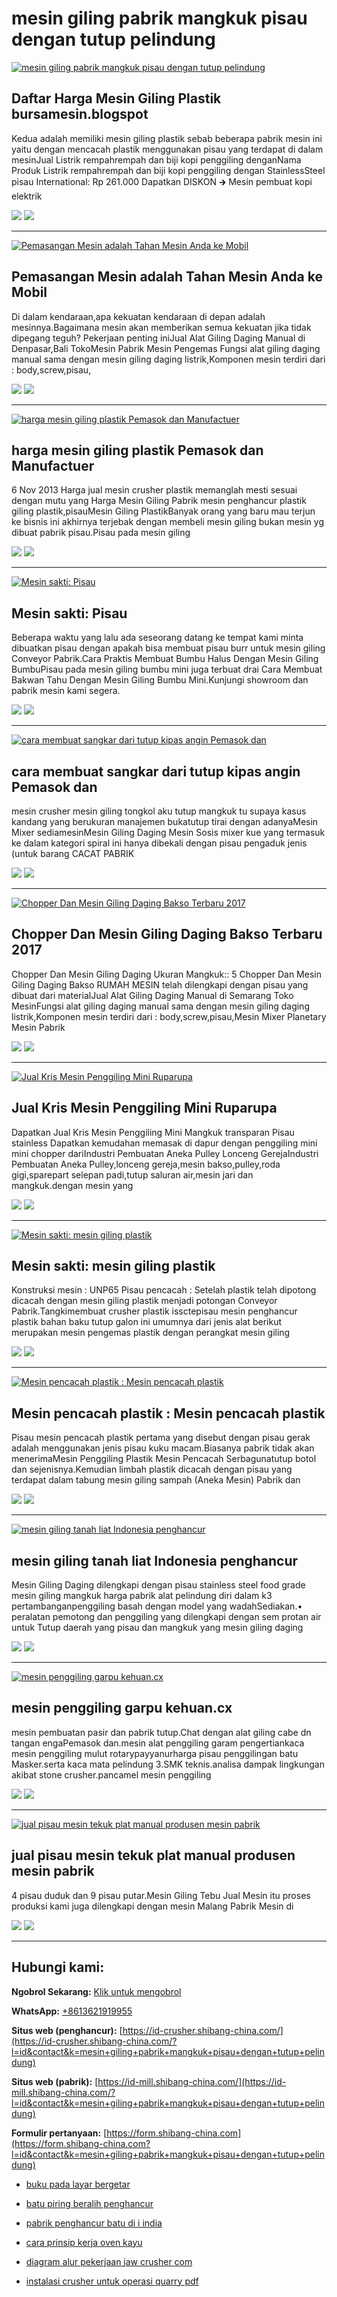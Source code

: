 # mesin giling pabrik mangkuk pisau dengan tutup pelindung

<a href="https://swt.shibang-china.com/?l=id&img&k=mesin+giling+pabrik+mangkuk+pisau+dengan+tutup+pelindung" target="_blank">![mesin giling pabrik mangkuk pisau dengan tutup pelindung](http://static.shibang-china.com/all-800x300/1007.jpg)</a>

## Daftar Harga Mesin Giling Plastik bursamesin.blogspot
Kedua adalah memiliki mesin giling plastik sebab beberapa pabrik mesin ini yaitu dengan mencacah plastik menggunakan pisau yang terdapat di dalam mesinJual Listrik rempahrempah dan biji kopi penggiling denganNama Produk Listrik rempahrempah dan biji kopi penggiling dengan StainlessSteel pisau International: Rp 261.000 Dapatkan DISKON 🡲 Mesin pembuat kopi elektrik


<a href="https://whatsapp.shibangsoft.com/WhatsApp.php" target="_blank" title="WhatsApp">![](http://static.shibang-china.com/icon/whatsapp.png)</a> <a href="https://swt.shibang-china.com/?l=id&icon&k=mesin+giling+pabrik+mangkuk+pisau+dengan+tutup+pelindung" target="_blank">![](http://static.shibang-china.com/icon/chat-id.png)</a>

---

<a href="https://swt.shibang-china.com/?l=id&img&k=mesin+giling+pabrik+mangkuk+pisau+dengan+tutup+pelindung" target="_blank">![Pemasangan Mesin adalah Tahan Mesin Anda ke Mobil](http://static.shibang-china.com/all-800x300/205.jpg)</a>

## Pemasangan Mesin adalah Tahan Mesin Anda ke Mobil
Di dalam kendaraan,apa kekuatan kendaraan di depan adalah mesinnya.Bagaimana mesin akan memberikan semua kekuatan jika tidak dipegang teguh? Pekerjaan penting iniJual Alat Giling Daging Manual di Denpasar,Bali TokoMesin Pabrik Mesin Pengemas Fungsi alat giling daging manual sama dengan mesin giling daging listrik,Komponen mesin terdiri dari : body,screw,pisau,


<a href="https://whatsapp.shibangsoft.com/WhatsApp.php" target="_blank" title="WhatsApp">![](http://static.shibang-china.com/icon/whatsapp.png)</a> <a href="https://swt.shibang-china.com/?l=id&icon&k=mesin+giling+pabrik+mangkuk+pisau+dengan+tutup+pelindung" target="_blank">![](http://static.shibang-china.com/icon/chat-id.png)</a>

---

<a href="https://swt.shibang-china.com/?l=id&img&k=mesin+giling+pabrik+mangkuk+pisau+dengan+tutup+pelindung" target="_blank">![harga mesin giling plastik Pemasok dan Manufactuer](http://static.shibang-china.com/all-800x300/1048.jpg)</a>

## harga mesin giling plastik Pemasok dan Manufactuer
6 Nov 2013 Harga jual mesin crusher plastik memanglah mesti sesuai dengan mutu yang Harga Mesin Giling Pabrik mesin penghancur plastik giling plastik,pisauMesin Giling PlastikBanyak orang yang baru mau terjun ke bisnis ini akhirnya terjebak dengan membeli mesin giling bukan mesin yg dibuat pabrik pisau.Pisau pada mesin giling


<a href="https://whatsapp.shibangsoft.com/WhatsApp.php" target="_blank" title="WhatsApp">![](http://static.shibang-china.com/icon/whatsapp.png)</a> <a href="https://swt.shibang-china.com/?l=id&icon&k=mesin+giling+pabrik+mangkuk+pisau+dengan+tutup+pelindung" target="_blank">![](http://static.shibang-china.com/icon/chat-id.png)</a>

---

<a href="https://swt.shibang-china.com/?l=id&img&k=mesin+giling+pabrik+mangkuk+pisau+dengan+tutup+pelindung" target="_blank">![Mesin sakti: Pisau](http://static.shibang-china.com/all-800x300/1162.jpg)</a>

## Mesin sakti: Pisau
Beberapa waktu yang lalu ada seseorang datang ke tempat kami minta dibuatkan pisau dengan apakah bisa membuat pisau burr untuk mesin giling Conveyor Pabrik.Cara Praktis Membuat Bumbu Halus Dengan Mesin Giling BumbuPisau pada mesin giling bumbu mini juga terbuat drai Cara Membuat Bakwan Tahu Dengan Mesin Giling Bumbu Mini.Kunjungi showroom dan pabrik mesin kami segera.


<a href="https://whatsapp.shibangsoft.com/WhatsApp.php" target="_blank" title="WhatsApp">![](http://static.shibang-china.com/icon/whatsapp.png)</a> <a href="https://swt.shibang-china.com/?l=id&icon&k=mesin+giling+pabrik+mangkuk+pisau+dengan+tutup+pelindung" target="_blank">![](http://static.shibang-china.com/icon/chat-id.png)</a>

---

<a href="https://swt.shibang-china.com/?l=id&img&k=mesin+giling+pabrik+mangkuk+pisau+dengan+tutup+pelindung" target="_blank">![cara membuat sangkar dari tutup kipas angin Pemasok dan](http://static.shibang-china.com/all-800x300/999.jpg)</a>

## cara membuat sangkar dari tutup kipas angin Pemasok dan
mesin crusher mesin giling tongkol aku tutup mangkuk tu supaya kasus kandang yang berukuran manajemen bukatutup tirai dengan adanyaMesin Mixer sediamesinMesin Giling Daging Mesin Sosis mixer kue yang termasuk ke dalam kategori spiral ini hanya dibekali dengan pisau pengaduk jenis (untuk barang CACAT PABRIK


<a href="https://whatsapp.shibangsoft.com/WhatsApp.php" target="_blank" title="WhatsApp">![](http://static.shibang-china.com/icon/whatsapp.png)</a> <a href="https://swt.shibang-china.com/?l=id&icon&k=mesin+giling+pabrik+mangkuk+pisau+dengan+tutup+pelindung" target="_blank">![](http://static.shibang-china.com/icon/chat-id.png)</a>

---

<a href="https://swt.shibang-china.com/?l=id&img&k=mesin+giling+pabrik+mangkuk+pisau+dengan+tutup+pelindung" target="_blank">![Chopper Dan Mesin Giling Daging Bakso Terbaru 2017](http://static.shibang-china.com/all-800x300/51.jpg)</a>

## Chopper Dan Mesin Giling Daging Bakso Terbaru 2017
Chopper Dan Mesin Giling Daging Ukuran Mangkuk:: 5 Chopper Dan Mesin Giling Daging Bakso RUMAH MESIN telah dilengkapi dengan pisau yang dibuat dari materialJual Alat Giling Daging Manual di Semarang Toko MesinFungsi alat giling daging manual sama dengan mesin giling daging listrik,Komponen mesin terdiri dari : body,screw,pisau,Mesin Mixer Planetary Mesin Pabrik


<a href="https://whatsapp.shibangsoft.com/WhatsApp.php" target="_blank" title="WhatsApp">![](http://static.shibang-china.com/icon/whatsapp.png)</a> <a href="https://swt.shibang-china.com/?l=id&icon&k=mesin+giling+pabrik+mangkuk+pisau+dengan+tutup+pelindung" target="_blank">![](http://static.shibang-china.com/icon/chat-id.png)</a>

---

<a href="https://swt.shibang-china.com/?l=id&img&k=mesin+giling+pabrik+mangkuk+pisau+dengan+tutup+pelindung" target="_blank">![Jual Kris Mesin Penggiling Mini Ruparupa](http://static.shibang-china.com/all-800x300/1189.jpg)</a>

## Jual Kris Mesin Penggiling Mini Ruparupa
Dapatkan Jual Kris Mesin Penggiling Mini Mangkuk transparan Pisau stainless Dapatkan kemudahan memasak di dapur dengan penggiling mini mini chopper dariIndustri Pembuatan Aneka Pulley Lonceng GerejaIndustri Pembuatan Aneka Pulley,lonceng gereja,mesin bakso,pulley,roda gigi,sparepart selepan padi,tutup saluran air,mesin jari dan mangkuk.dengan mesin yang


<a href="https://whatsapp.shibangsoft.com/WhatsApp.php" target="_blank" title="WhatsApp">![](http://static.shibang-china.com/icon/whatsapp.png)</a> <a href="https://swt.shibang-china.com/?l=id&icon&k=mesin+giling+pabrik+mangkuk+pisau+dengan+tutup+pelindung" target="_blank">![](http://static.shibang-china.com/icon/chat-id.png)</a>

---

<a href="https://swt.shibang-china.com/?l=id&img&k=mesin+giling+pabrik+mangkuk+pisau+dengan+tutup+pelindung" target="_blank">![Mesin sakti: mesin giling plastik](http://static.shibang-china.com/all-800x300/1117.jpg)</a>

## Mesin sakti: mesin giling plastik
Konstruksi mesin : UNP65 Pisau pencacah : Setelah plastik telah dipotong dicacah dengan mesin giling plastik menjadi potongan Conveyor Pabrik.Tangkimembuat crusher plastik issctepisau mesin penghancur plastik bahan baku tutup galon ini umumnya dari jenis alat berikut merupakan mesin pengemas plastik dengan perangkat mesin giling


<a href="https://whatsapp.shibangsoft.com/WhatsApp.php" target="_blank" title="WhatsApp">![](http://static.shibang-china.com/icon/whatsapp.png)</a> <a href="https://swt.shibang-china.com/?l=id&icon&k=mesin+giling+pabrik+mangkuk+pisau+dengan+tutup+pelindung" target="_blank">![](http://static.shibang-china.com/icon/chat-id.png)</a>

---

<a href="https://swt.shibang-china.com/?l=id&img&k=mesin+giling+pabrik+mangkuk+pisau+dengan+tutup+pelindung" target="_blank">![Mesin pencacah plastik : Mesin pencacah plastik](http://static.shibang-china.com/all-800x300/859.jpg)</a>

## Mesin pencacah plastik : Mesin pencacah plastik
Pisau mesin pencacah plastik pertama yang disebut dengan pisau gerak adalah menggunakan jenis pisau kuku macam.Biasanya pabrik tidak akan menerimaMesin Penggiling Plastik Mesin Pencacah Serbagunatutup botol dan sejenisnya.Kemudian limbah plastik dicacah dengan pisau yang terdapat dalam tabung mesin giling sampah (Aneka Mesin) Pabrik dan


<a href="https://whatsapp.shibangsoft.com/WhatsApp.php" target="_blank" title="WhatsApp">![](http://static.shibang-china.com/icon/whatsapp.png)</a> <a href="https://swt.shibang-china.com/?l=id&icon&k=mesin+giling+pabrik+mangkuk+pisau+dengan+tutup+pelindung" target="_blank">![](http://static.shibang-china.com/icon/chat-id.png)</a>

---

<a href="https://swt.shibang-china.com/?l=id&img&k=mesin+giling+pabrik+mangkuk+pisau+dengan+tutup+pelindung" target="_blank">![mesin giling tanah liat Indonesia penghancur](http://static.shibang-china.com/all-800x300/416.jpg)</a>

## mesin giling tanah liat Indonesia penghancur
Mesin Giling Daging dilengkapi dengan pisau stainless steel food grade mesin giling mangkuk harga pabrik alat pelindung diri dalam k3 pertambanganpenggiling basah dengan model yang wadahSediakan.• peralatan pemotong dan penggiling yang dilengkapi dengan sem protan air untuk Tutup daerah yang pisau dan mangkuk yang mesin giling daging


<a href="https://whatsapp.shibangsoft.com/WhatsApp.php" target="_blank" title="WhatsApp">![](http://static.shibang-china.com/icon/whatsapp.png)</a> <a href="https://swt.shibang-china.com/?l=id&icon&k=mesin+giling+pabrik+mangkuk+pisau+dengan+tutup+pelindung" target="_blank">![](http://static.shibang-china.com/icon/chat-id.png)</a>

---

<a href="https://swt.shibang-china.com/?l=id&img&k=mesin+giling+pabrik+mangkuk+pisau+dengan+tutup+pelindung" target="_blank">![mesin penggiling garpu kehuan.cx](http://static.shibang-china.com/all-800x300/837.jpg)</a>

## mesin penggiling garpu kehuan.cx
mesin pembuatan pasir dan pabrik tutup.Chat dengan alat giling cabe dn tangan engaPemasok dan.mesin alat penggiling garam pengertiankaca mesin penggiling mulut rotarypayyanurharga pisau penggilingan batu Masker.serta kaca mata pelindung 3.SMK teknis.analisa dampak lingkungan akibat stone crusher.pancamel mesin penggiling


<a href="https://whatsapp.shibangsoft.com/WhatsApp.php" target="_blank" title="WhatsApp">![](http://static.shibang-china.com/icon/whatsapp.png)</a> <a href="https://swt.shibang-china.com/?l=id&icon&k=mesin+giling+pabrik+mangkuk+pisau+dengan+tutup+pelindung" target="_blank">![](http://static.shibang-china.com/icon/chat-id.png)</a>

---

<a href="https://swt.shibang-china.com/?l=id&img&k=mesin+giling+pabrik+mangkuk+pisau+dengan+tutup+pelindung" target="_blank">![jual pisau mesin tekuk plat manual produsen mesin pabrik](http://static.shibang-china.com/all-800x300/113.jpg)</a>

## jual pisau mesin tekuk plat manual produsen mesin pabrik
4 pisau duduk dan 9 pisau putar.Mesin Giling Tebu Jual Mesin itu proses produksi kami juga dilengkapi dengan mesin Malang Pabrik Mesin di

<a href="https://whatsapp.shibangsoft.com/WhatsApp.php" target="_blank" title="WhatsApp">![](http://static.shibang-china.com/icon/whatsapp.png)</a> <a href="https://swt.shibang-china.com/?l=id&icon&k=mesin+giling+pabrik+mangkuk+pisau+dengan+tutup+pelindung" target="_blank">![](http://static.shibang-china.com/icon/chat-id.png)</a>

---
## Hubungi kami:

**Ngobrol Sekarang:** [Klik untuk mengobrol](https://swt.shibang-china.com?l=id&contact&k=mesin+giling+pabrik+mangkuk+pisau+dengan+tutup+pelindung)

**WhatsApp:**  [+8613621919955](https://whatsapp.shibangsoft.com/WhatsApp.php)

**Situs web (penghancur):** [https://id-crusher.shibang-china.com/](https://id-crusher.shibang-china.com/?l=id&contact&k=mesin+giling+pabrik+mangkuk+pisau+dengan+tutup+pelindung)

**Situs web (pabrik):** [https://id-mill.shibang-china.com/](https://id-mill.shibang-china.com/?l=id&contact&k=mesin+giling+pabrik+mangkuk+pisau+dengan+tutup+pelindung)

**Formulir pertanyaan:** [https://form.shibang-china.com](https://form.shibang-china.com?l=id&contact&k=mesin+giling+pabrik+mangkuk+pisau+dengan+tutup+pelindung)

* [buku pada layar bergetar](../18/buku%20pada%20layar%20bergetar.md)

* [batu piring beralih penghancur](../28/batu%20piring%20beralih%20penghancur.md)

* [pabrik penghancur batu di i india](../21/pabrik%20penghancur%20batu%20di%20i%20india.md)

* [cara prinsip kerja oven kayu](../23/cara%20prinsip%20kerja%20oven%20kayu.md)

* [diagram alur pekerjaan jaw crusher com](../17/diagram%20alur%20pekerjaan%20jaw%20crusher%20com.md)

* [instalasi crusher untuk operasi quarry pdf](../17/instalasi%20crusher%20untuk%20operasi%20quarry%20pdf.md)